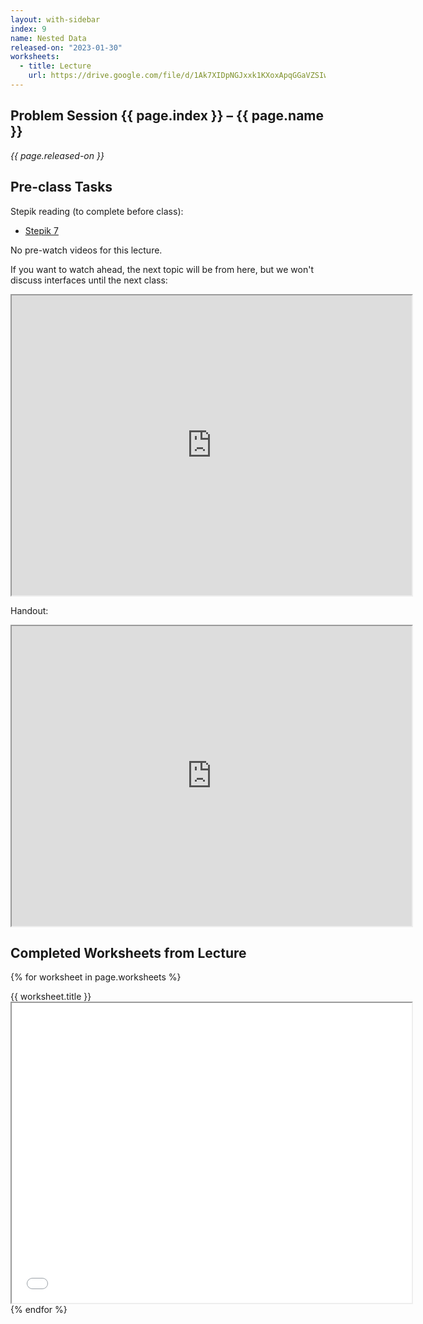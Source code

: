 ```yaml
---
layout: with-sidebar
index: 9
name: Nested Data
released-on: "2023-01-30"
worksheets:
  - title: Lecture
    url: https://drive.google.com/file/d/1Ak7XIDpNGJxxk1KXoxApqGGaVZSIwYqS
---
```


## Problem Session {{ page.index }} – {{ page.name }}

_{{ page.released-on }}_

## Pre-class Tasks

Stepik reading (to complete before class):
- [Stepik 7](https://stepik.org/lesson/584041/step/10?unit=578810)

No pre-watch videos for this lecture.

If you want to watch ahead, the next topic will be from here, but we won't
discuss interfaces until the next class:

<iframe src="https://drive.google.com/file/d/1FsiNPr6N5yiFymHtwCdDHYHt03mWNw_Q/preview" width="640" height="480" allow="autoplay"></iframe>

Handout:

<iframe src="https://drive.google.com/file/d/1wvRKNATi2jIPVW0lpfgvZB6UGHW5r7QP/preview" width="640" height="480" allow="autoplay"></iframe>

## Completed Worksheets from Lecture

{% for worksheet in page.worksheets %}
<div class="worksheetBox">
{{ worksheet.title }}
<br>
<iframe src="{{ worksheet.url }}/preview" width="640" height="480" allow="autoplay"></iframe>
</div>
{% endfor %}